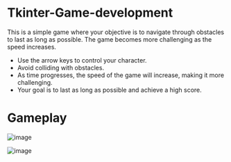 # Tkinter-Game-development
This is a simple game where your objective is to navigate through obstacles to last as long as possible. The game becomes more challenging as the speed increases.
- Use the arrow keys to control your character.
- Avoid colliding with obstacles.
- As time progresses, the speed of the game will increase, making it more challenging.
- Your goal is to last as long as possible and achieve a high score.
# Gameplay
![image](https://github.com/AGaal23/Tkinter-Game-development/assets/146246137/d3c7fcdb-b20f-4d67-b5c6-6c1325af67f2)

![image](https://github.com/AGaal23/Tkinter-Game-development/assets/146246137/9172a2f1-481c-48d2-b7af-f5e2e8e2650c)
